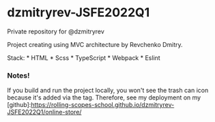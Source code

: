 # dzmitryrev-JSFE2022Q1
Private repository for @dzmitryrev

Project creating using MVC architecture by Revchenko Dmitry.

Stack: 
    * HTML
    * Scss
    * TypeScript 
    * Webpack
    * Eslint

### Notes!
If you build and run the project locally, you won't 
see the trash can icon because it's added via the <use></use> tag. 
Therefore, see my deployment on my [github]:https://rolling-scopes-school.github.io/dzmitryrev-JSFE2022Q1/online-store/

